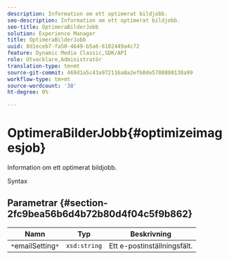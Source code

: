 ```yaml
---
description: Information om ett optimerat bildjobb.
seo-description: Information om ett optimerat bildjobb.
seo-title: OptimeraBilderJobb
solution: Experience Manager
title: OptimeraBilderJobb
uuid: 8d1eceb7-fa50-4649-b5a6-6102449a4c72
feature: Dynamic Media Classic,SDK/API
role: Utvecklare,Administratör
translation-type: tm+mt
source-git-commit: 469d1a5c43a972116a8a2efb0de5708800130a99
workflow-type: tm+mt
source-wordcount: '38'
ht-degree: 0%

---
```



# OptimeraBilderJobb{#optimizeimagesjob}

Information om ett optimerat bildjobb.

Syntax

## Parametrar {#section-2fc9bea56b6d4b72b80d4f04c5f9b862}

| Namn | Typ | Beskrivning |
|---|---|---|
| `*`emailSetting`*` | `xsd:string` | Ett e-postinställningsfält. |

